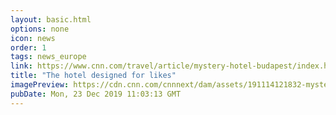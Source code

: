 ```yaml
---
layout: basic.html
options: none
icon: news
order: 1
tags: news_europe
link: https://www.cnn.com/travel/article/mystery-hotel-budapest/index.html
title: "The hotel designed for likes"
imagePreview: https://cdn.cnn.com/cnnnext/dam/assets/191114121832-mystery-hotel-budapest-the-great-hall-restaurant-lounge-b-video-synd-2.jpg
pubDate: Mon, 23 Dec 2019 11:03:13 GMT
---
```


